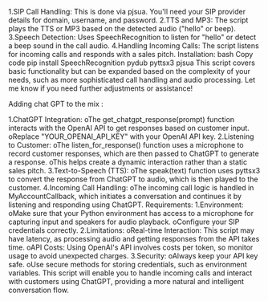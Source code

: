 1.SIP Call Handling: This is done via pjsua. You'll need your SIP provider details for domain, username, and password.
2.TTS and MP3: The script plays the TTS or MP3 based on the detected audio ("hello" or beep).
3.Speech Detection: Uses SpeechRecognition to listen for "hello" or detect a beep sound in the call audio.
4.Handling Incoming Calls: The script listens for incoming calls and responds with a sales pitch.
Installation:
bash
Copy code
pip install SpeechRecognition pydub pyttsx3 pjsua
This script covers basic functionality but can be expanded based on the complexity of your needs, 
such as more sophisticated call handling and audio processing. Let me know if you need further adjustments or assistance!

Adding chat GPT to the mix : 

1.ChatGPT Integration:
oThe get_chatgpt_response(prompt) function interacts with the OpenAI API to get responses based on customer input.
oReplace "YOUR_OPENAI_API_KEY" with your OpenAI API key.
2.Listening to Customer:
oThe listen_for_response() function uses a microphone to record customer responses, which are then passed to ChatGPT to generate a response.
oThis helps create a dynamic interaction rather than a static sales pitch.
3.Text-to-Speech (TTS):
oThe speak(text) function uses pyttsx3 to convert the response from ChatGPT to audio, which is then played to the customer.
4.Incoming Call Handling:
oThe incoming call logic is handled in MyAccountCallback, which initiates a conversation and continues it by listening and responding using ChatGPT.
Requirements:
1.Environment:
oMake sure that your Python environment has access to a microphone for capturing input and speakers for audio playback.
oConfigure your SIP credentials correctly.
2.Limitations:
oReal-time Interaction: This script may have latency, as processing audio and getting responses from the API takes time.
oAPI Costs: Using OpenAI's API involves costs per token, so monitor usage to avoid unexpected charges.
3.Security:
oAlways keep your API key safe.
oUse secure methods for storing credentials, such as environment variables.
This script will enable you to handle incoming calls and interact with customers using ChatGPT, providing a more natural and intelligent conversation flow.
